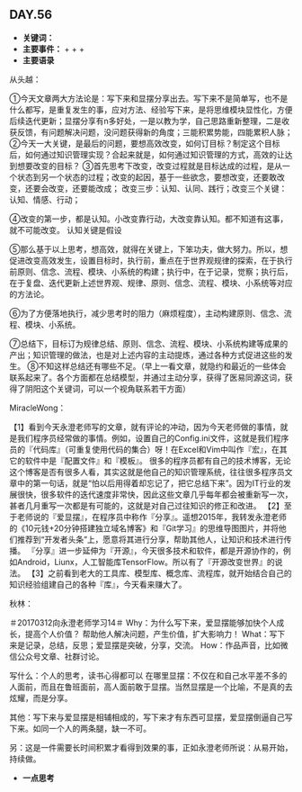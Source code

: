 ## DAY.56
+ **关键词：**
+ **主要事件：**
    + 
    + 
    + 
+ **主要语录**

从头越：

①今天文章两大方法论是：写下来和显摆分享出去。写下来不是简单写，也不是什么都写，是重复发生的事，应对方法、经验写下来，是将思维模块显性化，方便后续迭代更新；显摆分享有n多好处，一是以教为学，自己思路重新整理，二是收获反馈，有问题解决问题，没问题获得新的角度；三能积累势能，四能累积人脉；②今天一大关键，是最后的问题，要想高效改变，如何订目标？制定这个目标后，如何通过知识管理实现？合起来就是，如何通过知识管理的方式，高效的让达到想要改变的目标？
③首先思考下改变，改变过程就是目标达成的过程，是从一个状态到另一个状态的过程；改变的起因，基于一些欲念，要想改变，还要敢改变，还要会改变，还要能改成；
改变三步：认知、认同、践行；改变三个关键：认知、情感、行动；

④改变的第一步，都是认知。小改变靠行动，大改变靠认知。都不知道有这事，就不可能改变。
认知关键是假设


⑤那么基于以上思考，想高效，就得在关键上，下笨功夫，做大努力。所以，想促进改变高效发生，设置目标时，执行前，重点在于世界观规律的探索，在于执行前原则、信念、流程、模块、小系统的构建；执行中，在于记录，觉察；执行后，在于复盘、迭代更新上述世界观、规律、原则、信念、流程、模块、小系统等对应的方法论。

⑥为了方便落地执行，减少思考时的阻力（麻烦程度），主动构建原则、信念、流程、模块、小系统。

⑦总结下，目标订为规律总结、原则、信念、流程、模块、小系统构建等成果的产出；知识管理的做法，也是对上述内容的主动提炼，通过各种方式促进这些的发生。
⑧不知这样总结还有哪些不足。（早上一看文章，就隐约和最近的一些体会联系起来了。各个方面都在总结模型，并通过主动分享，获得了医易同源这词，获得了阴阳这个关键词，可以一个视角联系若干方面）

MiracleWong：

【1】看到今天永澄老师写的文章，就有评论的冲动，因为今天老师做的事情，就是我们程序员经常做的事情。例如，设置自己的Config.ini文件，这就是我们程序员的『代码库』（可重复使用代码的集合）呀！在Excel和Vim中叫作『宏』，在其它的软件中是『配置文件』和『模板』。
很多的程序员都有自己的技术博客，无论这个博客是否有很多人看，其实这就是他自己的知识管理系统，往往很多程序员文章中的第一句话，就是“怕以后用得着却忘记了，把它总结下来”。因为IT行业的发展很快，很多软件的迭代速度非常快，因此这些文章几乎每年都会被重新写一次，甚者几月重写一次都是有可能的，这就是对自己过往知识的修正和改进。
【2】至于老师说的『爱显摆』，在程序员中称作『分享』。遥想2015年，我转发永澄老师的《10元钱+20分钟搭建独立域名博客》和『Git学习』的思维导图图片，并将他们推荐到“开发者头条”上，愿意将其进行分享，帮助其他人，让知识和技术进行传播。
『分享』进一步延伸为『开源』，今天很多技术和软件，都是开源协作的，例如Android，Liunx，人工智能库TensorFlow。所以有了『开源改变世界』的说法。
【3】之前看到老大的工具库、模型库、概念库、流程库，就开始结合自己的知识经验组建自己的各种『库』，今天看来赚大了。

秋林：

＃20170312向永澄老师学习14＃
Why：为什么写下来，爱显摆能够加快个人成长，提高个人价值？
帮助他人解决问题，产生价值，扩大影响力！
What：写下来是记录，总结，反思；爱显摆是突破，分享，交流。
How：作品声音，比如微信公众号文章、社群讨论。

写什么：个人的思考，读书心得都可以
在哪里显摆：不仅在和自己水平差不多的人面前，而且在鲁班面前，高人面前敢于显摆。当然显摆是一个比喻，不是真的去炫耀，而是分享。

其他：写下来与爱显摆是相辅相成的，写下来才有东西可显摆，爱显摆倒逼自己写下来。如同一个人的两条腿，缺一不可。

另：这是一件需要长时间积累才看得到效果的事，正如永澄老师所说：从易开始，持续做。



+ **一点思考**
